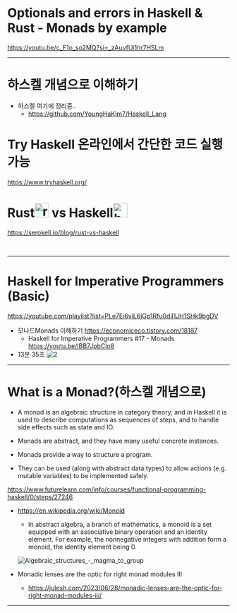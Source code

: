 # Optionals and errors in Haskell & Rust - Monads by example

https://youtu.be/c_F1o_so2MQ?si=_zAuvfUi1hr7HSLm

<hr>

# 하스켈 개념으로 이해하기

- 하스켈 여기에 정리중..
  - https://github.com/YoungHaKim7/Haskell_Lang

# Try Haskell 온라인에서 간단한 코드 실행 가능

https://www.tryhaskell.org/

# Rust<a href="https://www.rust-lang.org/"><img alt="rust1" width="32px" src="https://user-images.githubusercontent.com/67513038/213436632-820a1675-98d9-4626-979d-be63c60cdcb7.png" /></a> vs Haskell<a href="https://www.haskell.org/"><img alt="haskell" width="32px" src="https://user-images.githubusercontent.com/67513038/204034727-e2a992fc-6392-4dc4-8846-843f0c1a31c9.png"></a>

https://serokell.io/blog/rust-vs-haskell

<br>

<hr>

#  Haskell for Imperative Programmers (Basic)

https://youtube.com/playlist?list=PLe7Ei6viL6jGp1Rfu0dil1JH1SHk9bgDV

- 모나드Monads 이해하기 https://economiceco.tistory.com/18187
  - Haskell for Imperative Programmers #17 - Monads https://youtu.be/IBB7JpbClo8
- 13분 35초
![2](https://github.com/YoungHaKim7/Cpp_Training/assets/67513038/95a8230e-2497-4e9c-bc60-d85536c41937)

<hr>

# What is a Monad?(하스켈 개념으로)

- A monad is an algebraic structure in category theory, and in Haskell it is used to describe computations as sequences of steps, and to handle side effects such as state and IO.

- Monads are abstract, and they have many useful concrete instances.

- Monads provide a way to structure a program.

- They can be used (along with abstract data types) to allow actions (e.g. mutable variables) to be implemented safely.

https://www.futurelearn.com/info/courses/functional-programming-haskell/0/steps/27246

- https://en.wikipedia.org/wiki/Monoid
  -  In abstract algebra, a branch of mathematics, a monoid is a set equipped with an associative binary operation and an identity element. For example, the nonnegative integers with addition form a monoid, the identity element being 0.
 
  ![Algebraic_structures_-_magma_to_group](https://github.com/YoungHaKim7/Cpp_Training/assets/67513038/6c87861b-4c5d-4f98-8f05-1102da2e94c2)

- Monadic lenses are the optic for right monad modules III

  - https://julesh.com/2023/06/28/monadic-lenses-are-the-optic-for-right-monad-modules-iii/

<hr>
